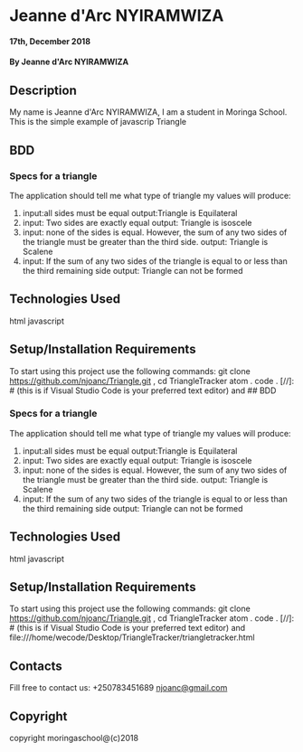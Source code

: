 # Jeanne d'Arc NYIRAMWIZA

#### 17th, December 2018

#### By **Jeanne d'Arc NYIRAMWIZA**

## Description

My name is Jeanne d'Arc NYIRAMWIZA, I am a student in Moringa School. This is the simple example of javascrip Triangle

## BDD

### Specs for a triangle

The application should tell me what type of triangle my values will produce:

1. input:all sides must be equal
   output:Triangle is Equilateral
2. input: Two sides are exactly equal
   output: Triangle is isoscele
3. input: none of the sides is equal. However, the sum of any two sides of the triangle must be greater than the third side.
   output: Triangle is Scalene
4. input: If the sum of any two sides of the triangle is equal to or less than the third remaining side
   output: Triangle can not be formed

## Technologies Used

html javascript

## Setup/Installation Requirements

To start using this project use the following commands:
git clone https://github.com/njoanc/Triangle.git , cd TriangleTracker atom . code . [//]: # (this is if Visual Studio Code is your preferred text editor) and ## BDD

### Specs for a triangle

The application should tell me what type of triangle my values will produce:

1. input:all sides must be equal
   output:Triangle is Equilateral
2. input: Two sides are exactly equal
   output: Triangle is isoscele
3. input: none of the sides is equal. However, the sum of any two sides of the triangle must be greater than the third side.
   output: Triangle is Scalene
4. input: If the sum of any two sides of the triangle is equal to or less than the third remaining side
   output: Triangle can not be formed

## Technologies Used

html javascript

## Setup/Installation Requirements

To start using this project use the following commands:
git clone https://github.com/njoanc/Triangle.git , cd TriangleTracker atom . code . [//]: # (this is if Visual Studio Code is your preferred text editor) and file:///home/wecode/Desktop/TriangleTracker/triangletracker.html

## Contacts

Fill free to contact us:
+250783451689
njoanc@gmail.com
## Copyright
copyright moringaschool@(c)2018
